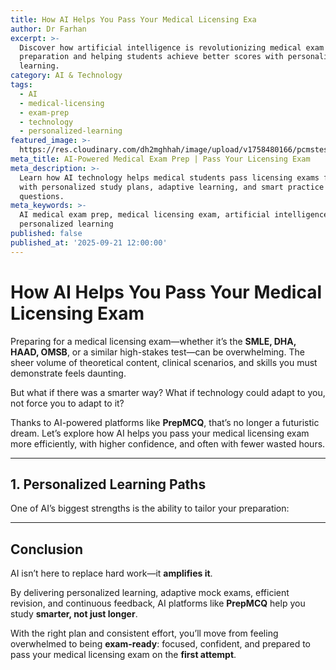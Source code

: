 ```yaml
---
title: How AI Helps You Pass Your Medical Licensing Exa
author: Dr Farhan
excerpt: >-
  Discover how artificial intelligence is revolutionizing medical exam
  preparation and helping students achieve better scores with personalized
  learning.
category: AI & Technology
tags:
  - AI
  - medical-licensing
  - exam-prep
  - technology
  - personalized-learning
featured_image: >-
  https://res.cloudinary.com/dh2mghhah/image/upload/v1758480166/pcmstest/Gemini_Generated_Image_z9cr8cz9cr8cz9cr_1_mluk0x.png
meta_title: AI-Powered Medical Exam Prep | Pass Your Licensing Exam
meta_description: >-
  Learn how AI technology helps medical students pass licensing exams faster
  with personalized study plans, adaptive learning, and smart practice
  questions.
meta_keywords: >-
  AI medical exam prep, medical licensing exam, artificial intelligence study,
  personalized learning
published: false
published_at: '2025-09-21 12:00:00'
---
```

# How AI Helps You Pass Your Medical Licensing Exam

Preparing for a medical licensing exam—whether it’s the **SMLE, DHA, HAAD, OMSB**, or a similar high-stakes test—can be overwhelming. The sheer volume of theoretical content, clinical scenarios, and skills you must demonstrate feels daunting.  

But what if there was a smarter way? What if technology could adapt to you, not force you to adapt to it?

Thanks to AI-powered platforms like **PrepMCQ**, that’s no longer a futuristic dream. Let’s explore how AI helps you pass your medical licensing exam more efficiently, with higher confidence, and often with fewer wasted hours.

---

## 1. Personalized Learning Paths

One of AI’s biggest strengths is the ability to tailor your preparation:

---

## Conclusion

AI isn’t here to replace hard work—it **amplifies it**.  

By delivering personalized learning, adaptive mock exams, efficient revision, and continuous feedback, AI platforms like **PrepMCQ** help you study **smarter, not just longer**.  

With the right plan and consistent effort, you’ll move from feeling overwhelmed to being **exam-ready**: focused, confident, and prepared to pass your medical licensing exam on the **first attempt**.
